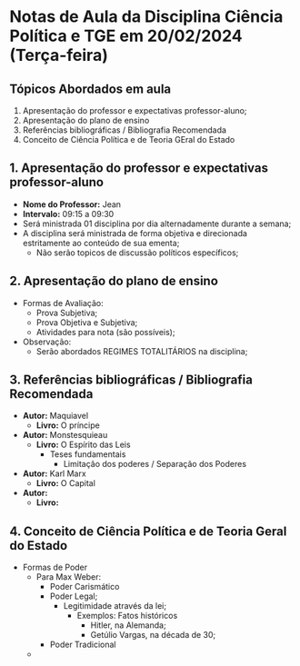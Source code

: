 # Notas de Aula da Disciplina Ciência Política e TGE em 20/02/2024 (Terça-feira)

## Tópicos Abordados em aula
1. Apresentação do professor e expectativas professor-aluno;
2. Apresentação do plano de ensino
3. Referências bibliográficas / Bibliografia Recomendada
4. Conceito de Ciência Política e de Teoria GEral do Estado

## 1. Apresentação do professor e expectativas professor-aluno

- **Nome do Professor:** Jean
- **Intervalo:** 09:15 a 09:30
- Será ministrada 01 disciplina por dia alternadamente durante a semana;
- A disciplina será ministrada de forma objetiva e direcionada estritamente ao conteúdo de sua ementa;
  -  Não serão topicos de discussão políticos específicos;

## 2. Apresentação do plano de ensino 

- Formas de Avaliação:
  - Prova Subjetiva;
  - Prova Objetiva e Subjetiva;
  - Atividades para nota (são possíveis);
- Observação:
  - Serão abordados REGIMES TOTALITÁRIOS na disciplina;

## 3. Referências bibliográficas / Bibliografia Recomendada

- **Autor:** Maquiavel
  - **Livro:** O príncipe
- **Autor:** Monstesquieau
  - **Livro:** O Espírito das Leis
    - Teses fundamentais
      - Limitação dos poderes / Separação dos Poderes
- **Autor:** Karl Marx
  - **Livro:** O Capital
- **Autor:** 
  - **Livro:** 

## 4. Conceito de Ciência Política e de Teoria Geral do Estado

- Formas de Poder
  - Para Max Weber:
    - Poder Carismático
    - Poder Legal;
      - Legitimidade através da lei;
        - Exemplos: Fatos históricos
          - Hitler, na Alemanda;
          - Getúlio Vargas, na década de 30;
    - Poder Tradicional
  - 


